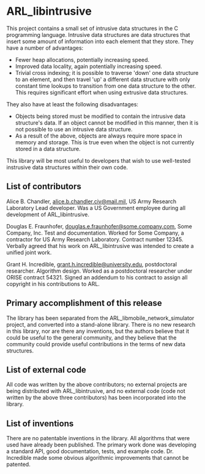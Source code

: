 # ARL_libintrusive

This project contains a small set of intrusive data structures in the C
programming language.  Intrusive data structures are data structures that
insert some amount of information into each element that they store.  They
have a number of advantages:
* Fewer heap allocations, potentially increasing speed.
* Improved data locality, again potentially increasing speed.
* Trivial cross indexing; it is possible to traverse 'down' one data structure
  to an element, and then travel 'up' a different data structure with only
  constant time lookups to transition from one data structure to the other.
  This requires significant effort when using extrusive data structures.

They also have at least the following disadvantages:
* Objects being stored must be modified to contain the intrusive data
  structure's data.  If an object cannot be modified in this manner, then it
  is not possible to use an intrusive data structure.
* As a result of the above, objects are always require more space in memory
  and storage.  This is true even when the object is not currently stored in a
  data structure.

This library will be most useful to developers that wish to use well-tested
instrusive data structures within their own code.

## List of contributors

Alice B. Chandler, alice.b.chandler.civ@mail.mil, US Army Research Laboratory
    Lead developer.  Was a US Government employee during all development of
    ARL_libintrusive.

Douglas E. Fraunhofer, douglas.e.fraunhofer@some.company.com, Some Company, Inc.
    Test and documentation.  Worked for Some Company, a contractor for US
    Army Research Laboratory.  Contract number 12345.  Verbally agreed that
    his work on ARL_libintrusive was intended to create a unified joint work.

Grant H. Incredible, grant.h.incredible@university.edu, postdoctoral researcher.
    Algorithm design.  Worked as a postdoctoral researcher under ORISE
    contract 54321.  Signed an addendum to his contract to assign all
    copyright in his contributions to ARL.

## Primary accomplishment of this release

The library has been separated from the ARL_libmobile_network_simulator
project, and converted into a stand-alone library.  There is no new research
in this library, nor are there any inventions, but the authors believe that it
could be useful to the general community, and they believe that the community
could provide useful contributions in the terms of new data structures.

## List of external code

All code was written by the above contributors; no external projects are being
distributed with ARL_libintrusive, and no external code (code not written by
the above three contributors) has been incorporated into the library.

## List of inventions

There are no patentable inventions in the library.  All algorithms that were
used have already been published.  The primary work done was developing a
standard API, good documentation, tests, and example code.  Dr. Incredible
made some obvious algorithmic improvements that cannot be patented.
